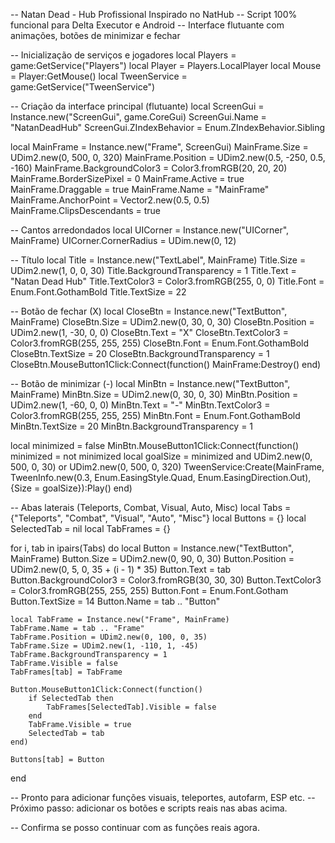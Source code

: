 -- Natan Dead - Hub Profissional Inspirado no NatHub
-- Script 100% funcional para Delta Executor e Android
-- Interface flutuante com animações, botões de minimizar e fechar

-- Inicialização de serviços e jogadores
local Players = game:GetService("Players")
local Player = Players.LocalPlayer
local Mouse = Player:GetMouse()
local TweenService = game:GetService("TweenService")

-- Criação da interface principal (flutuante)
local ScreenGui = Instance.new("ScreenGui", game.CoreGui)
ScreenGui.Name = "NatanDeadHub"
ScreenGui.ZIndexBehavior = Enum.ZIndexBehavior.Sibling

local MainFrame = Instance.new("Frame", ScreenGui)
MainFrame.Size = UDim2.new(0, 500, 0, 320)
MainFrame.Position = UDim2.new(0.5, -250, 0.5, -160)
MainFrame.BackgroundColor3 = Color3.fromRGB(20, 20, 20)
MainFrame.BorderSizePixel = 0
MainFrame.Active = true
MainFrame.Draggable = true
MainFrame.Name = "MainFrame"
MainFrame.AnchorPoint = Vector2.new(0.5, 0.5)
MainFrame.ClipsDescendants = true

-- Cantos arredondados
local UICorner = Instance.new("UICorner", MainFrame)
UICorner.CornerRadius = UDim.new(0, 12)

-- Título
local Title = Instance.new("TextLabel", MainFrame)
Title.Size = UDim2.new(1, 0, 0, 30)
Title.BackgroundTransparency = 1
Title.Text = "Natan Dead Hub"
Title.TextColor3 = Color3.fromRGB(255, 0, 0)
Title.Font = Enum.Font.GothamBold
Title.TextSize = 22

-- Botão de fechar (X)
local CloseBtn = Instance.new("TextButton", MainFrame)
CloseBtn.Size = UDim2.new(0, 30, 0, 30)
CloseBtn.Position = UDim2.new(1, -30, 0, 0)
CloseBtn.Text = "X"
CloseBtn.TextColor3 = Color3.fromRGB(255, 255, 255)
CloseBtn.Font = Enum.Font.GothamBold
CloseBtn.TextSize = 20
CloseBtn.BackgroundTransparency = 1
CloseBtn.MouseButton1Click:Connect(function()
    MainFrame:Destroy()
end)

-- Botão de minimizar (-)
local MinBtn = Instance.new("TextButton", MainFrame)
MinBtn.Size = UDim2.new(0, 30, 0, 30)
MinBtn.Position = UDim2.new(1, -60, 0, 0)
MinBtn.Text = "-"
MinBtn.TextColor3 = Color3.fromRGB(255, 255, 255)
MinBtn.Font = Enum.Font.GothamBold
MinBtn.TextSize = 20
MinBtn.BackgroundTransparency = 1

local minimized = false
MinBtn.MouseButton1Click:Connect(function()
    minimized = not minimized
    local goalSize = minimized and UDim2.new(0, 500, 0, 30) or UDim2.new(0, 500, 0, 320)
    TweenService:Create(MainFrame, TweenInfo.new(0.3, Enum.EasingStyle.Quad, Enum.EasingDirection.Out), {Size = goalSize}):Play()
end)

-- Abas laterais (Teleports, Combat, Visual, Auto, Misc)
local Tabs = {"Teleports", "Combat", "Visual", "Auto", "Misc"}
local Buttons = {}
local SelectedTab = nil
local TabFrames = {}

for i, tab in ipairs(Tabs) do
    local Button = Instance.new("TextButton", MainFrame)
    Button.Size = UDim2.new(0, 90, 0, 30)
    Button.Position = UDim2.new(0, 5, 0, 35 + (i - 1) * 35)
    Button.Text = tab
    Button.BackgroundColor3 = Color3.fromRGB(30, 30, 30)
    Button.TextColor3 = Color3.fromRGB(255, 255, 255)
    Button.Font = Enum.Font.Gotham
    Button.TextSize = 14
    Button.Name = tab .. "Button"

    local TabFrame = Instance.new("Frame", MainFrame)
    TabFrame.Name = tab .. "Frame"
    TabFrame.Position = UDim2.new(0, 100, 0, 35)
    TabFrame.Size = UDim2.new(1, -110, 1, -45)
    TabFrame.BackgroundTransparency = 1
    TabFrame.Visible = false
    TabFrames[tab] = TabFrame

    Button.MouseButton1Click:Connect(function()
        if SelectedTab then
            TabFrames[SelectedTab].Visible = false
        end
        TabFrame.Visible = true
        SelectedTab = tab
    end)

    Buttons[tab] = Button
end

-- Pronto para adicionar funções visuais, teleportes, autofarm, ESP etc.
-- Próximo passo: adicionar os botões e scripts reais nas abas acima.

-- Confirma se posso continuar com as funções reais agora.
